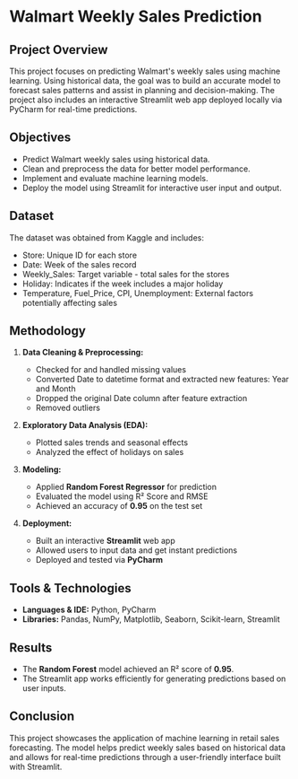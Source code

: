 # Walmart Weekly Sales Prediction

## Project Overview
This project focuses on predicting Walmart's weekly sales using machine learning. Using historical data, the goal was to build an accurate model to forecast sales patterns and assist in planning and decision-making. The project also includes an interactive Streamlit web app deployed locally via PyCharm for real-time predictions.

## Objectives
- Predict Walmart weekly sales using historical data.
- Clean and preprocess the data for better model performance.
- Implement and evaluate machine learning models.
- Deploy the model using Streamlit for interactive user input and output.

## Dataset
The dataset was obtained from Kaggle and includes:
- Store: Unique ID for each store
- Date: Week of the sales record
- Weekly_Sales: Target variable - total sales for the stores
- Holiday: Indicates if the week includes a major holiday
- Temperature, Fuel_Price, CPI, Unemployment: External factors potentially affecting sales

## Methodology
1. **Data Cleaning & Preprocessing:**
   - Checked for and handled missing values
   - Converted Date to datetime format and extracted new features: Year and Month
   - Dropped the original Date column after feature extraction
   - Removed outliers

2. **Exploratory Data Analysis (EDA):**
   - Plotted sales trends and seasonal effects
   - Analyzed the effect of holidays on sales

3. **Modeling:**
   - Applied **Random Forest Regressor** for prediction
   - Evaluated the model using R² Score and RMSE
   - Achieved an accuracy of **0.95** on the test set

4. **Deployment:**
   - Built an interactive **Streamlit** web app
   - Allowed users to input data and get instant predictions
   - Deployed and tested via **PyCharm**

## Tools & Technologies
- **Languages & IDE:** Python, PyCharm
- **Libraries:** Pandas, NumPy, Matplotlib, Seaborn, Scikit-learn, Streamlit

## Results
- The **Random Forest** model achieved an R² score of **0.95**.
- The Streamlit app works efficiently for generating predictions based on user inputs.

## Conclusion
This project showcases the application of machine learning in retail sales forecasting. The model helps predict weekly sales based on historical data and allows for real-time predictions through a user-friendly interface built with Streamlit.






